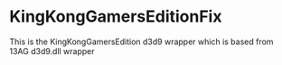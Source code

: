 # KingKongGamersEditionFix
This is the KingKongGamersEdition d3d9 wrapper which is based from 13AG d3d9.dll wrapper
